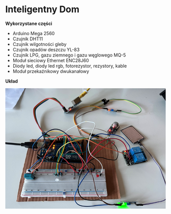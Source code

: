 # Inteligentny Dom


**Wykorzystane części**
+ Arduino Mega 2560
+ Czujnik DHT11
+ Czujnik wilgotności gleby
+ Czujnik opadów deszczu YL-83
+ Czujnik LPG, gazu ziemnego i gazu węglowego MQ-5
+ Moduł sieciowy Ethernet ENC28J60
+ Diody led, diody led rgb, fotorezystor, rezystory, kable
+ Moduł przekaźnikowy dwukanałowy

**Układ** 

![](<uklad.png>)
